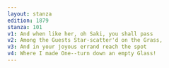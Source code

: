 ```yaml
---
layout: stanza
edition: 1879
stanza: 101
v1: And when like her, oh Saki, you shall pass
v2: Among the Guests Star-scatter'd on the Grass,
v3: And in your joyous errand reach the spot
v4: Where I made One--turn down an empty Glass!
---
```


